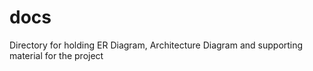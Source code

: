 # docs
Directory for holding ER Diagram, Architecture Diagram and supporting material for the project 
